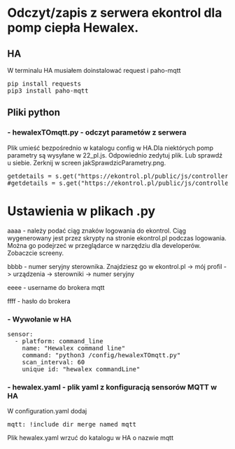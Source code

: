# Odczyt/zapis z serwera ekontrol dla pomp ciepła Hewalex.

<h2> HA </h2>

W terminalu HA musiałem doinstalować request i paho-mqtt

<pre>
pip install requests
pip3 install paho-mqtt
</pre>


<h2> Pliki python</h2>



<h3> - hewalexTOmqtt.py - odczyt parametów z serwera</h3>

Plik umieść bezpośrednio w katalogu config w HA.Dla niektórych pomp parametry są wysyłane w 22_pl.js. Odpowiednio zedytuj plik. Lub sprawdź u siebie. Zerknij w screen jakSprawdzicParametry.png.

<pre>getdetails = s.get("https://ekontrol.pl/public/js/controllers_map/26_pl.js")
#getdetails = s.get("https://ekontrol.pl/public/js/controllers_map/22_pl.js")</pre>



# Ustawienia w plikach .py

aaaa - należy podać ciąg znaków logowania do ekontrol. Ciąg wygenerowany jest przez skrypty na stronie ekontrol.pl podczas logowania. Można go podejrzeć w przeglądarce w narzędziu dla developerów. Zobaczcie screeny.

bbbb - numer seryjny sterownika. Znajdziesz go w ekontrol.pl -> mój profil -> urządzenia -> sterowniki -> numer seryjny

eeee - username do brokera mqtt

ffff - hasło do brokera

<h3> - Wywołanie w HA </h3>

<pre>
sensor:
  - platform: command_line
    name: "Hewalex command line"
    command: "python3 /config/hewalexTOmqtt.py"
    scan_interval: 60
    unique_id: "hewalex_commandLine"
</pre>

<h3> - hewalex.yaml - plik yaml z konfiguracją sensorów MQTT w HA</h3>

W configuration.yaml dodaj 
<pre>mqtt: !include_dir_merge_named mqtt</pre>

Plik hewalex.yaml wrzuć do katalogu w HA o nazwie mqtt

